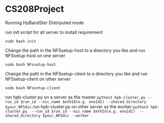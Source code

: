 # CS208Project

Running HpBandSter Distriputed mode

run init script for all server to install requirement

`sudo bash init`

Change the path in the NFSsetup-host to a directory you like and run NFSsetup-host on one server

`sodo bash NFssetup-host`

Change the path in the NFSsetup-client to a directory you like and run NFSsetup-client on other server

`sodo bash NFssetup-client`

run hpb-cluster.py on a server as the master 
`python3 hpb-cluster.py --run_id $run_id --nic_name $ethId(e.g. eno1d1) --shared_directory $your_NFSdic`
run hpb-cluster.py on other server as the worker 
`python3 hpb-cluster.py  --run_id $run_id --nic_name $ethId(e.g. eno1d1)  --shared_directory $your_NFSdic --worker`

